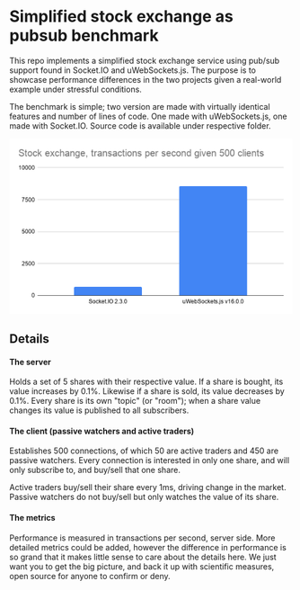 # Simplified stock exchange as pubsub benchmark

This repo implements a simplified stock exchange service using pub/sub support found in Socket.IO and uWebSockets.js. The purpose is to showcase performance differences in the two projects given a real-world example under stressful conditions.

The benchmark is simple; two version are made with virtually identical features and number of lines of code. One made with uWebSockets.js, one made with Socket.IO. Source code is available under respective folder.

<div align="center">

<img src="TransactionsPerSecond.png"/>

</div>

## Details

#### The server
Holds a set of 5 shares with their respective value. If a share is bought, its value increases by 0.1%. Likewise if a share is sold, its value decreases by 0.1%. Every share is its own "topic" (or "room"); when a share value changes its value is published to all subscribers.

#### The client (passive watchers and active traders)
Establishes 500 connections, of which 50 are active traders and 450 are passive watchers. Every connection is interested in only one share, and will only subscribe to, and buy/sell that one share.

Active traders buy/sell their share every 1ms, driving change in the market. Passive watchers do not buy/sell but only watches the value of its share.

#### The metrics
Performance is measured in transactions per second, server side. More detailed metrics could be added, however the difference in performance is so grand that it makes little sense to care about the details here. We just want you to get the big picture, and back it up with scientific measures, open source for anyone to confirm or deny.
